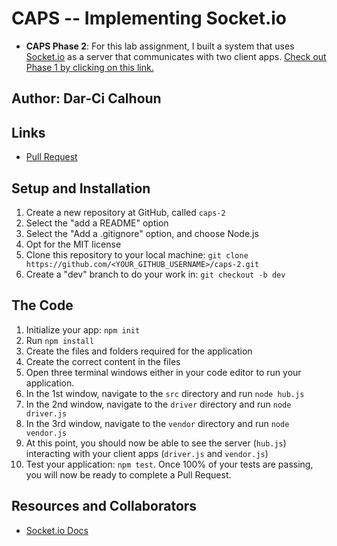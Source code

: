 # CAPS -- Implementing Socket.io

- **CAPS Phase 2**: For this lab assignment, I built a system that uses [Socket.io](https://socket.io/) as a server that communicates with two client apps. [Check out Phase 1 by clicking on this link.](https://github.com/dcalhoun286/caps)

## Author: Dar-Ci Calhoun

## Links

- [Pull Request](https://github.com/dcalhoun286/caps-2/pull/1)

## Setup and Installation

1. Create a new repository at GitHub, called `caps-2`
1. Select the "add a README" option
1. Select the "Add a .gitignore" option, and choose Node.js
1. Opt for the MIT license
1. Clone this repository to your local machine: `git clone https://github.com/<YOUR_GITHUB_USERNAME>/caps-2.git`
1. Create a "dev" branch to do your work in: `git checkout -b dev`

## The Code

1. Initialize your app: `npm init`
1. Run `npm install`
1. Create the files and folders required for the application
1. Create the correct content in the files
1. Open three terminal windows either in your code editor to run your application.
  1. In the 1st window, navigate to the `src` directory and run `node hub.js`
  1. In the 2nd window, navigate to the `driver` directory and run `node driver.js`
  1. In the 3rd window, navigate to the `vendor` directory and run `node vendor.js`
  1. At this point, you should now be able to see the server (`hub.js`) interacting with your client apps (`driver.js` and `vendor.js`)
1. Test your application: `npm test`. Once 100% of your tests are passing, you will now be ready to complete a Pull Request.

## Resources and Collaborators

- [Socket.io Docs](https://socket.io/)
